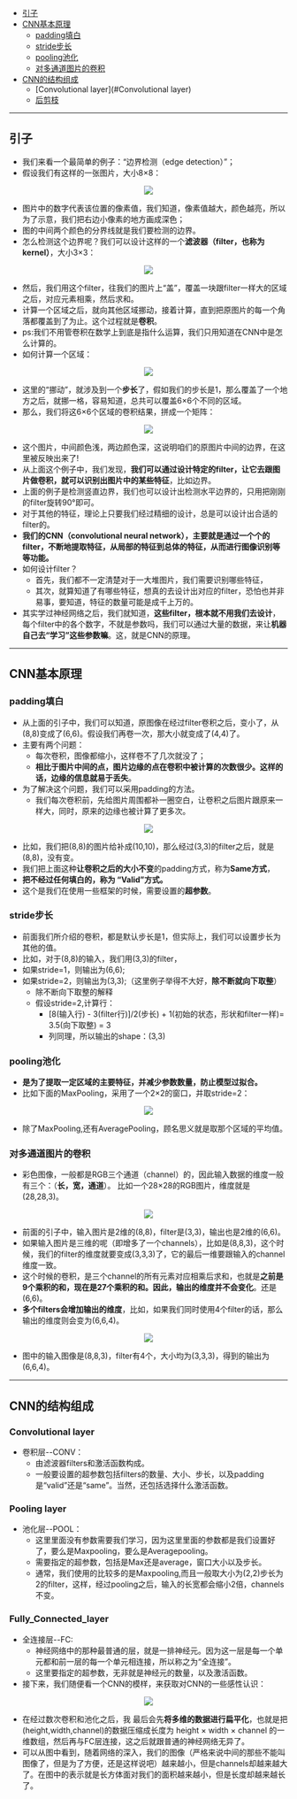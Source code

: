 <!-- TOC -->

- [引子](#引子)
- [CNN基本原理](#CNN基本原理)
  - [padding填白](#padding填白)
  - [stride步长](#stride步长)
  - [pooling池化](#pooling池化)
  - [对多通道图片的卷积](#对多通道图片的卷积)
- [CNN的结构组成](#CNN的结构组成)
  - [Convolutional layer](#Convolutional layer)
  - [后剪枝](#后剪枝)


<!-- /TOC-->
--------------------------------------------------

## 引子
- 我们来看一个最简单的例子：“边界检测（edge detection）”；
- 假设我们有这样的一张图片，大小8×8：

<div align="center"><img src="./picture/边界检测.png" height="" /></div>

- 图片中的数字代表该位置的像素值，我们知道，像素值越大，颜色越亮，所以为了示意，我们把右边小像素的地方画成深色；
- 图的中间两个颜色的分界线就是我们要检测的边界。
- 怎么检测这个边界呢？我们可以设计这样的一个**滤波器（filter，也称为kernel）**，大小3×3：

<div align="center"><img src="./picture/filter.png" height="" /></div>

- 然后，我们用这个filter，往我们的图片上“盖”，覆盖一块跟filter一样大的区域之后，对应元素相乘，然后求和。
- 计算一个区域之后，就向其他区域挪动，接着计算，直到把原图片的每一个角落都覆盖到了为止。这个过程就是**卷积**。
- ps:我们不用管卷积在数学上到底是指什么运算，我们只用知道在CNN中是怎么计算的。
- 如何计算一个区域：

<div align="center"><img src="./picture/卷积的计算方法.png" height="" /></div>

- 这里的“挪动”，就涉及到一个**步长**了，假如我们的步长是1，那么覆盖了一个地方之后，就挪一格，容易知道，总共可以覆盖6×6个不同的区域。
- 那么，我们将这6×6个区域的卷积结果，拼成一个矩阵：

<div align="center"><img src="./picture/卷积.png" height="" /></div>

- 这个图片，中间颜色浅，两边颜色深，这说明咱们的原图片中间的边界，在这里被反映出来了!
- 从上面这个例子中，我们发现，**我们可以通过设计特定的filter，让它去跟图片做卷积，就可以识别出图片中的某些特征**，比如边界。
- 上面的例子是检测竖直边界，我们也可以设计出检测水平边界的，只用把刚刚的filter旋转90°即可。
- 对于其他的特征，理论上只要我们经过精细的设计，总是可以设计出合适的filter的。
- **我们的CNN（convolutional neural network），主要就是通过一个个的filter，不断地提取特征，从局部的特征到总体的特征，从而进行图像识别等等功能。**
- 如何设计filter？
    - 首先，我们都不一定清楚对于一大堆图片，我们需要识别哪些特征，
    - 其次，就算知道了有哪些特征，想真的去设计出对应的filter，恐怕也并非易事，要知道，特征的数量可能是成千上万的。
- 其实学过神经网络之后，我们就知道，**这些filter，根本就不用我们去设计**，每个filter中的各个数字，不就是参数吗，我们可以通过大量的数据，来让**机器自己去“学习”这些参数嘛**。这，就是CNN的原理。

--------------------------------------------------

## CNN基本原理
### padding填白
- 从上面的引子中，我们可以知道，原图像在经过filter卷积之后，变小了，从(8,8)变成了(6,6)。假设我们再卷一次，那大小就变成了(4,4)了。
- 主要有两个问题：
    - 每次卷积，图像都缩小，这样卷不了几次就没了；
    - **相比于图片中间的点，图片边缘的点在卷积中被计算的次数很少。这样的话，边缘的信息就易于丢失**。
- 为了解决这个问题，我们可以采用padding的方法。
    - 我们每次卷积前，先给图片周围都补一圈空白，让卷积之后图片跟原来一样大，同时，原来的边缘也被计算了更多次。
    
<div align="center"><img src="./picture/padding.png" height="" /></div>

- 比如，我们把(8,8)的图片给补成(10,10)，那么经过(3,3)的filter之后，就是(8,8)，没有变。
- 我们把上面这种**让卷积之后的大小不变**的padding方式，称为**Same方式**，
- **把不经过任何填白的，称为 “Valid”方式。**
- 这个是我们在使用一些框架的时候，需要设置的**超参数**。

### stride步长
- 前面我们所介绍的卷积，都是默认步长是1，但实际上，我们可以设置步长为其他的值。
- 比如，对于(8,8)的输入，我们用(3,3)的filter，
- 如果stride=1，则输出为(6,6);
- 如果stride=2，则输出为(3,3);（这里例子举得不大好，**除不断就向下取整**）
    - 除不断向下取整的解释
    - 假设stride=2,计算行：
        - [8(输入行) - 3(filter行)]/2(步长) + 1(初始的状态，形状和filter一样)= 3.5(向下取整) = 3
        - 列同理，所以输出的shape：(3,3)

### pooling池化
- **是为了提取一定区域的主要特征，并减少参数数量，防止模型过拟合。**
- 比如下面的MaxPooling，采用了一个2×2的窗口，并取stride=2：
    
<div align="center"><img src="./picture/maxpooling.png" height="" /></div>  

- 除了MaxPooling,还有AveragePooling，顾名思义就是取那个区域的平均值。

### 对多通道图片的卷积
- 彩色图像，一般都是RGB三个通道（channel）的，因此输入数据的维度一般有三个：（**长，宽，通道**）。
比如一个28×28的RGB图片，维度就是(28,28,3)。

<div align="center"><img src="./picture/colorful.png" height="" /></div>  

- 前面的引子中，输入图片是2维的(8,8)，filter是(3,3)，输出也是2维的(6,6)。
- 如果输入图片是三维的呢（即增多了一个channels），比如是(8,8,3)，这个时候，我们的filter的维度就要变成(3,3,3)了，它的最后一维要跟输入的channel维度一致。
- 这个时候的卷积，是三个channel的所有元素对应相乘后求和，也就是**之前是9个乘积的和，现在是27个乘积的和。因此，输出的维度并不会变化**。还是(6,6)。
- **多个filters会增加输出的维度**，比如，如果我们同时使用4个filter的话，那么 输出的维度则会变为(6,6,4)。

<div align="center"><img src="./picture/filters.png" height="" /></div> 

- 图中的输入图像是(8,8,3)，filter有4个，大小均为(3,3,3)，得到的输出为(6,6,4)。

--------------------------------------------------
## CNN的结构组成
### Convolutional layer
- 卷积层--CONV：
    - 由滤波器filters和激活函数构成。
    - 一般要设置的超参数包括filters的数量、大小、步长，以及padding是“valid”还是“same”。当然，还包括选择什么激活函数。
    
### Pooling layer 
- 池化层--POOL：
    - 这里里面没有参数需要我们学习，因为这里里面的参数都是我们设置好了，要么是Maxpooling，要么是Averagepooling。
    - 需要指定的超参数，包括是Max还是average，窗口大小以及步长。
    - 通常，我们使用的比较多的是Maxpooling,而且一般取大小为(2,2)步长为2的filter，这样，经过pooling之后，输入的长宽都会缩小2倍，channels不变。
 
### Fully_Connected_layer
- 全连接层--FC:
    - 神经网络中的那种最普通的层，就是一排神经元。因为这一层是每一个单元都和前一层的每一个单元相连接，所以称之为“全连接”。
    - 这里要指定的超参数，无非就是神经元的数量，以及激活函数。 
- 接下来，我们随便看一个CNN的模样，来获取对CNN的一些感性认识：

<div align="center"><img src="./picture/CNN.png" height="" /></div> 

- 在经过数次卷积和池化之后，我 最后会先**将多维的数据进行扁平化**，也就是把 (height,width,channel)的数据压缩成长度为 height × width × channel 的一维数组，然后再与FC层连接，这之后就跟普通的神经网络无异了。
- 可以从图中看到，随着网络的深入，我们的图像（严格来说中间的那些不能叫图像了，但是为了方便，还是这样说吧）越来越小，但是channels却越来越大了。在图中的表示就是长方体面对我们的面积越来越小，但是长度却越来越长了。

